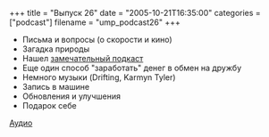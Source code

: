 +++
title = "Выпуск 26"
date = "2005-10-21T16:35:00"
categories = ["podcast"]
filename = "ump_podcast26"
+++


- Письма и вопросы (о скорости и кино)
- Загадка природы
- Нашел [замечательный подкаст](http://www.russianpodcasting.ru/podcast/mavka)
- Еще один способ "заработать" денег в обмен на дружбу
- Немного музыки (Drifting, Karmyn Tyler)
- Запись в машине
- Обновления и улучшения
- Подарок себе

[Аудио](https://podcast.umputun.com/media/ump_podcast26.mp3)
<audio src="https://podcast.umputun.com/media/ump_podcast26.mp3" preload="none">